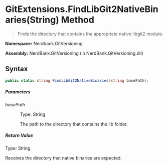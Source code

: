 # GitExtensions.FindLibGit2NativeBinaries(String) Method
> Finds the directory that contains the appropriate native libgit2 module.

**Namespace:** Nerdbank.GitVersioning

**Assembly:** NerdBank.GitVersioning (in NerdBank.GitVersioning.dll)
## Syntax
~~~~csharp
public static string FindLibGit2NativeBinaries(string basePath);
~~~~
##### Parameters
*basePath*

&nbsp;&nbsp;&nbsp;&nbsp;&nbsp;&nbsp;&nbsp;&nbsp;&nbsp;&nbsp;&nbsp;&nbsp;Type: String

&nbsp;&nbsp;&nbsp;&nbsp;&nbsp;&nbsp;&nbsp;&nbsp;&nbsp;&nbsp;&nbsp;&nbsp;The path to the directory that contains the lib folder.


##### Return Value
Type: String

Receives the directory that native binaries are expected.

